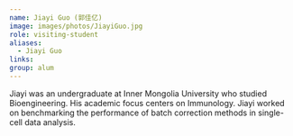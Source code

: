 ```yaml
---
name: Jiayi Guo (郭佳亿)
image: images/photos/JiayiGuo.jpg
role: visiting-student
aliases:
  - Jiayi Guo
links:
group: alum
---
```


Jiayi was an undergraduate at Inner Mongolia University who studied Bioengineering.
His academic focus centers on Immunology.
Jiayi worked on benchmarking the performance of batch correction methods in single-cell data analysis.